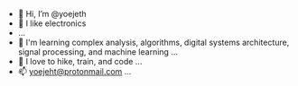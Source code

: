 - 👋 Hi, I’m @yoejeth
- 👀 I like electronics
-  ...
- 🌱 I'm learning complex analysis, algorithms, digital systems architecture, signal processing, and machine learning  ...
- 💞️ I love to hike, train, and code  ...
- 📫 yoejeht@protonmail.com ...


